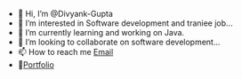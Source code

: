 - 👋 Hi, I’m @Divyank-Gupta
- 👀 I’m interested in Software development and traniee job...
- 🌱 I’m currently learning and working on Java.
- 💞️ I’m looking to collaborate on software development...
- 📫 How to reach me [Email](divyankgupta001@gmail.com)
- 🚪[Portfolio](https://divyank-gupta.onrender.com/)

<!---
Divyank-Gupta-g/Divyank-Gupta-g is a ✨ special ✨ repository because its `README.md` (this file) appears on your GitHub profile.
You can click the Preview link to take a look at your changes.
--->
